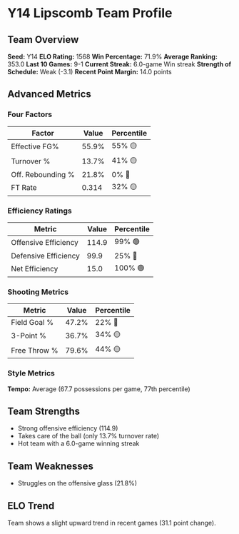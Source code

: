 # Y14 Lipscomb Team Profile
## Team Overview
**Seed:** Y14
**ELO Rating:** 1568
**Win Percentage:** 71.9%
**Average Ranking:** 353.0
**Last 10 Games:** 9-1
**Current Streak:** 6.0-game Win streak
**Strength of Schedule:** Weak (-3.1)
**Recent Point Margin:** 14.0 points

## Advanced Metrics
### Four Factors
| Factor | Value | Percentile |
|--------|-------|------------|
| Effective FG% | 55.9% | 55% 🟡 |
| Turnover % | 13.7% | 41% 🟡 |
| Off. Rebounding % | 21.8% | 0% 🔴 |
| FT Rate | 0.314 | 32% 🟡 |

### Efficiency Ratings
| Metric | Value | Percentile |
|--------|-------|------------|
| Offensive Efficiency | 114.9 | 99% 🟢 |
| Defensive Efficiency | 99.9 | 25% 🔴 |
| Net Efficiency | 15.0 | 100% 🟢 |

### Shooting Metrics
| Metric | Value | Percentile |
|--------|-------|------------|
| Field Goal % | 47.2% | 22% 🔴 |
| 3-Point % | 36.7% | 34% 🟡 |
| Free Throw % | 79.6% | 44% 🟡 |

### Style Metrics
**Tempo:** Average (67.7 possessions per game, 77th percentile)

## Team Strengths
* Strong offensive efficiency (114.9)
* Takes care of the ball (only 13.7% turnover rate)
* Hot team with a 6.0-game winning streak

## Team Weaknesses
* Struggles on the offensive glass (21.8%)

## ELO Trend
Team shows a slight upward trend in recent games (31.1 point change).

